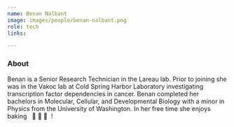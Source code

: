 ```yaml
---
name: Benan Nalbant
image: images/people/benan-nalbant.png
role: tech
links:

---
```


### About
Benan is a Senior Research Technician in the Lareau lab.
Prior to joining she was in the Vakoc lab at Cold Spring Harbor Laboratory
investigating transcription factor dependencies in cancer.
Benan completed her bachelors in Molecular, Cellular, and Developmental Biology
with a minor in Physics from the University of Washington.
In her free time she enjoys baking &nbsp; :cookie: :cake: :bread: &nbsp;!
